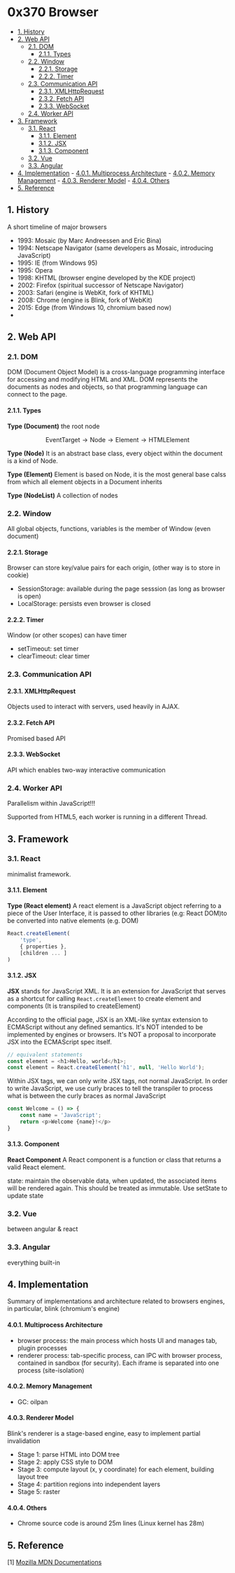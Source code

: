 # 0x370 Browser

- [1. History](#1-history)
- [2. Web API](#2-web-api)
    - [2.1. DOM](#21-dom)
        - [2.1.1. Types](#211-types)
    - [2.2. Window](#22-window)
        - [2.2.1. Storage](#221-storage)
        - [2.2.2. Timer](#222-timer)
    - [2.3. Communication API](#23-communication-api)
        - [2.3.1. XMLHttpRequest](#231-xmlhttprequest)
        - [2.3.2. Fetch API](#232-fetch-api)
        - [2.3.3. WebSocket](#233-websocket)
    - [2.4. Worker API](#24-worker-api)
- [3. Framework](#3-framework)
    - [3.1. React](#31-react)
        - [3.1.1. Element](#311-element)
        - [3.1.2. JSX](#312-jsx)
        - [3.1.3. Component](#313-component)
    - [3.2. Vue](#32-vue)
    - [3.3. Angular](#33-angular)
- [4. Implementation](#4-implementation)
        - [4.0.1. Multiprocess Architecture](#401-multiprocess-architecture)
        - [4.0.2. Memory Management](#402-memory-management)
        - [4.0.3. Renderer Model](#403-renderer-model)
        - [4.0.4. Others](#404-others)
- [5. Reference](#5-reference)


## 1. History

A short timeline of major browsers

- 1993: Mosaic (by Marc Andreessen and Eric Bina) 
- 1994: Netscape Navigator (same developers as Mosaic, introducing JavaScript)
- 1995: IE (from Windows 95)
- 1995: Opera
- 1998: KHTML (browser engine developed by the KDE project)
- 2002: Firefox (spiritual successor of Netscape Navigator)
- 2003: Safari (engine is WebKit, fork of KHTML)
- 2008: Chrome (engine is Blink, fork of WebKit)
- 2015: Edge (from Windows 10, chromium based now)
- 

## 2. Web API
### 2.1. DOM
DOM (Document Object Model) is a cross-language programming interface for accessing and modifying HTML and XML. DOM represents the documents as nodes and objects, so that programming language can connect to the page.

#### 2.1.1. Types
**Type (Document)** the root node

$$\text{EventTarget} \to \text{Node} \to \text{Element} \to \text{HTMLElement}$$

**Type (Node)** It is an abstract base class, every object within the document is a kind of Node.

**Type (Element)** Element is based on Node, it is the most general base calss from which all element objects in a Document inherits

**Type (NodeList)** A collection of nodes

### 2.2. Window
All global objects, functions, variables is the member of Window (even document)

#### 2.2.1. Storage
Browser can store key/value pairs for each origin, (other way is to store in cookie)

- SessionStorage: available during the page sesssion (as long as browser is open)
- LocalStorage: persists even browser is closed

#### 2.2.2. Timer
Window (or other scopes) can have timer
- setTimeout: set timer
- clearTimeout: clear timer


### 2.3. Communication API

#### 2.3.1. XMLHttpRequest
Objects used to interact with servers, used heavily in AJAX.

#### 2.3.2. Fetch API
Promised based API

#### 2.3.3. WebSocket
API which enables two-way interactive communication


### 2.4. Worker API
Parallelism within JavaScript!!!

Supported from HTML5, each worker is running in a different Thread.

## 3. Framework
### 3.1. React
minimalist framework.


#### 3.1.1. Element
**Type (React element)** A react element is a JavaScript object referring to a piece of the User Interface, it is passed to other libraries (e.g: React DOM)to be converted into native elements (e.g. DOM)

```javascript
React.createElement(
    'type',
    { properties },
    [children ... ]
)
```

#### 3.1.2. JSX
**JSX** stands for JavaScript XML. It is an extension for JavaScript that serves as a shortcut for calling `React.createElement` to create element and components (It is transpiled to createElement)


According to the official page, JSX is an XML-like syntax extension to ECMAScript without any defined semantics. It's NOT intended to be implemented by engines or browsers. It's NOT a proposal to incorporate JSX into the ECMAScript spec itself.

```javascript
// equivalent statements
const element = <h1>Hello, world</h1>;
const element = React.createElement('h1', null, 'Hello World');
```

Within JSX tags, we can only write JSX tags, not normal JavaScript. In order to write JavaScript, we use curly braces to tell the transpiler to process what is between the curly braces as normal JavaScript

```javascript
const Welcome = () => {
    const name = 'JavaScript';
    return <p>Welcome {name}!</p>
}
```


#### 3.1.3. Component
**React Component** A React component is a function or class that returns a valid React element.

state: maintain the observable data, when updated, the associated items will be rendered again. This should be treated as immutable. Use setState to update state

### 3.2. Vue
between angular & react

### 3.3. Angular
everything built-in

## 4. Implementation
Summary of implementations and architecture related to browsers engines, in particular, blink (chromium's engine)

#### 4.0.1. Multiprocess Architecture

- browser process: the main process which hosts UI and manages tab, plugin processes
- renderer process: tab-specific process, can IPC with browser process, contained in sandbox (for security). Each iframe is separated into one process (site-isolation)

#### 4.0.2. Memory Management

- GC: oilpan
  
#### 4.0.3. Renderer Model

Blink's renderer is a stage-based engine, easy to implement partial invalidation

- Stage 1: parse HTML into DOM tree
- Stage 2: apply CSS style to DOM
- Stage 3: compute layout (x, y coordinate) for each element, building layout tree
- Stage 4: partition regions into independent layers
- Stage 5: raster

#### 4.0.4. Others
- Chrome source code is around 25m lines (Linux kernel has 28m)

## 5. Reference

[1] [Mozilla MDN Documentations](https://developer.mozilla.org/en-US/docs/Web/API/Document_Object_Model)
